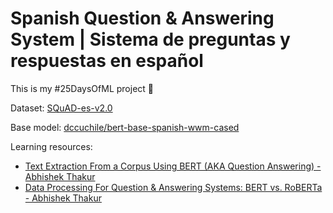 # Spanish Question & Answering System | Sistema de preguntas y respuestas en español

This is my #25DaysOfML project 🚀

Dataset: [SQuAD-es-v2.0](https://github.com/ccasimiro88/TranslateAlignRetrieve/tree/master/SQuAD-es-v2.0)

Base model: [dccuchile/bert-base-spanish-wwm-cased](https://huggingface.co/dccuchile/bert-base-spanish-wwm-cased)

Learning resources:
- [Text Extraction From a Corpus Using BERT (AKA Question Answering) - Abhishek Thakur](https://www.youtube.com/watch?v=XaQ0CBlQ4cY&t=1602s)
- [Data Processing For Question & Answering Systems: BERT vs. RoBERTa - Abhishek Thakur](https://www.youtube.com/watch?v=6a6L_9USZxg)
